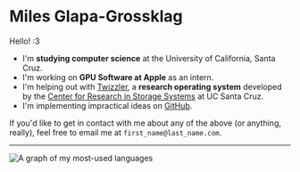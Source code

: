 # Miles Glapa-Grossklag

Hello! :3

- I'm **studying computer science** at the University of California, Santa Cruz.
- I'm working on **GPU Software at Apple** as an intern.
- I'm helping out with [Twizzler](https://twizzler.io/), a **research operating system** developed by the [Center for Research in Storage Systems](https://www.crss.ucsc.edu) at UC Santa Cruz.
- I'm implementing impractical ideas on [GitHub](https://github.com/glapa-grossklag).

If you'd like to get in contact with me about any of the above (or anything, really), feel free to email me at `first_name@last_name.com`.

---

![A graph of my most-used languages](https://github-readme-stats.vercel.app/api/top-langs/?username=glapa-grossklag&show_icons=true&count_private=true)
